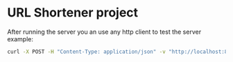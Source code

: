 # URL Shortener project

After running the server you an use any http client to test the server example: 

```sh
curl -X POST -H "Content-Type: application/json" -v "http://localhost:8080/url" -d '{ "url": "https://google.com", "alias": "go2" }
```
